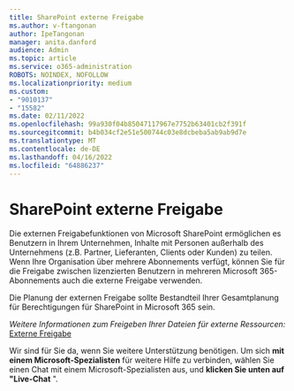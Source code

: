 ```yaml
---
title: SharePoint externe Freigabe
ms.author: v-ftangonan
author: IpeTangonan
manager: anita.danford
audience: Admin
ms.topic: article
ms.service: o365-administration
ROBOTS: NOINDEX, NOFOLLOW
ms.localizationpriority: medium
ms.custom:
- "9010137"
- "15582"
ms.date: 02/11/2022
ms.openlocfilehash: 99a930f04b85047117967e7752b63401cb2f391f
ms.sourcegitcommit: b4b034cf2e51e500744c03e8dcbeba5ab9ab9d7e
ms.translationtype: MT
ms.contentlocale: de-DE
ms.lasthandoff: 04/16/2022
ms.locfileid: "64886237"
---
```

# <a name="sharepoint-external-sharing"></a>SharePoint externe Freigabe

Die externen Freigabefunktionen von Microsoft SharePoint ermöglichen es Benutzern in Ihrem Unternehmen, Inhalte mit Personen außerhalb des Unternehmens (z.B. Partner, Lieferanten, Clients oder Kunden) zu teilen. Wenn Ihre Organisation über mehrere Abonnements verfügt, können Sie für die Freigabe zwischen lizenzierten Benutzern in mehreren Microsoft 365-Abonnements auch die externe Freigabe verwenden.

Die Planung der externen Freigabe sollte Bestandteil Ihrer Gesamtplanung für Berechtigungen für SharePoint in Microsoft 365 sein.

*Weitere Informationen zum Freigeben Ihrer Dateien für externe Ressourcen:*
 [Externe Freigabe](https://docs.microsoft.com/sharepoint/external-sharing-overview)

Wir sind für Sie da, wenn Sie weitere Unterstützung benötigen. Um sich **mit einem Microsoft-Spezialisten** für weitere Hilfe zu verbinden, wählen Sie einen Chat mit einem Microsoft-Spezialisten aus, und **klicken Sie unten auf "Live-Chat** ".

